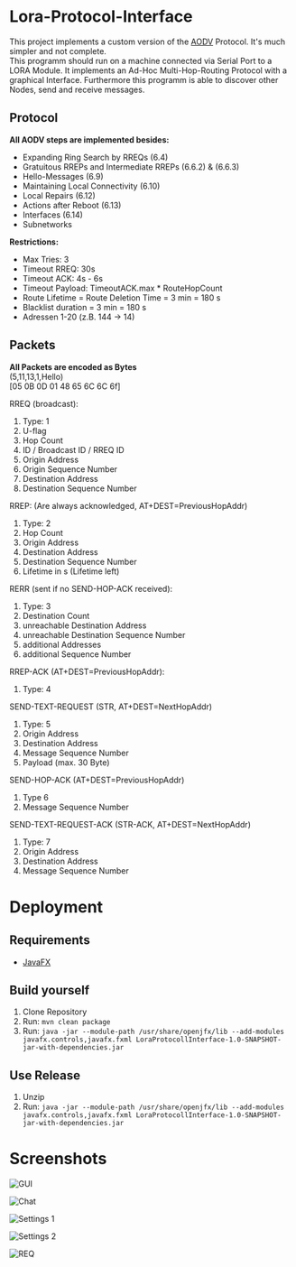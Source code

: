 # Lora-Protocol-Interface
This project implements a custom version of the [AODV](https://datatracker.ietf.org/doc/html/rfc3561) Protocol. It's much simpler and not complete.   
This programm should run on a machine connected via Serial Port to a LORA Module. It implements an Ad-Hoc Multi-Hop-Routing Protocol with a graphical Interface. Furthermore this programm is able to discover other Nodes, send and receive messages.

## Protocol
**All AODV steps are implemented besides:**  
- Expanding Ring Search by RREQs (6.4)
- Gratuitous RREPs and Intermediate RREPs (6.6.2) & (6.6.3)
- Hello-Messages (6.9)
- Maintaining Local Connectivity (6.10)
- Local Repairs (6.12)
- Actions after Reboot (6.13)
- Interfaces (6.14)
- Subnetworks

**Restrictions:**  
- Max Tries: 3
- Timeout RREQ: 30s
- Timeout ACK: 4s - 6s
- Timeout Payload: TimeoutACK.max * RouteHopCount
- Route Lifetime = Route Deletion Time = 3 min = 180 s
- Blacklist duration  = 3 min = 180 s
- Adressen 1-20 (z.B. 144 -> 14)

## Packets
**All Packets are encoded as Bytes**  
(5,11,13,1,Hello)  
[05 0B 0D 01 48 65 6C 6C 6f] 

RREQ (broadcast):
1. Type: 1
2. U-flag
3. Hop Count
4. ID / Broadcast ID / RREQ ID
5. Origin Address
6. Origin Sequence Number
7. Destination Address
8. Destination Sequence Number

RREP: (Are always acknowledged, AT+DEST=PreviousHopAddr)
1. Type: 2
2. Hop Count
3. Origin Address
4. Destination Address
5. Destination Sequence Number
6. Lifetime in s (Lifetime left)

RERR (sent if no SEND-HOP-ACK received):
1. Type: 3
2. Destination Count
3. unreachable Destination Address
4. unreachable Destination Sequence Number
5. additional Addresses
6. additional Sequence Number

RREP-ACK (AT+DEST=PreviousHopAddr):
1. Type: 4

SEND-TEXT-REQUEST (STR, AT+DEST=NextHopAddr)
1. Type: 5
2. Origin Address
3. Destination Address
4. Message Sequence Number
5. Payload (max. 30 Byte)

SEND-HOP-ACK (AT+DEST=PreviousHopAddr)
1. Type 6
2. Message Sequence Number

SEND-TEXT-REQUEST-ACK (STR-ACK, AT+DEST=NextHopAddr)
1. Type: 7
2. Origin Address
3. Destination Address
4. Message Sequence Number

# Deployment 

## Requirements
- [JavaFX](https://openjfx.io/)
## Build yourself

1. Clone Repository
2. Run: `mvn clean package`
3. Run: `java -jar --module-path /usr/share/openjfx/lib --add-modules javafx.controls,javafx.fxml LoraProtocollInterface-1.0-SNAPSHOT-jar-with-dependencies.jar`

## Use Release

1. Unzip
2. Run: `java -jar --module-path /usr/share/openjfx/lib --add-modules javafx.controls,javafx.fxml LoraProtocollInterface-1.0-SNAPSHOT-jar-with-dependencies.jar`

# Screenshots

![GUI](../../blob/main/Github/Images/GUI.png)

![Chat](../../blob/main/Github/Images/Chat.jpg)

![Settings 1](../../blob/main/Github/Images/Settings1.png)

![Settings 2](../../blob/main/Github/Images/Settings2.png)

![REQ](../../blob/main/Github/Images/REQ.jpg)

